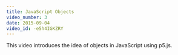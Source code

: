 ```yaml
---
title: JavaScript Objects
video_number: 3
date: 2015-09-04
video_id: -e5h4IGKZRY
---
```


This video introduces the idea of objects in JavaScript using p5.js.
